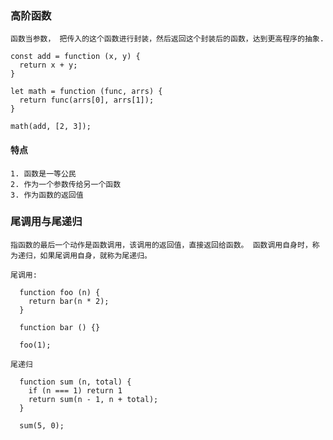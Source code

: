 ### 高阶函数
    函数当参数， 把传入的这个函数进行封装，然后返回这个封装后的函数，达到更高程序的抽象.

    const add = function (x, y) {
      return x + y;
    }

    let math = function (func, arrs) {
      return func(arrs[0], arrs[1]);
    }

    math(add, [2, 3]);

  #### 特点
    1. 函数是一等公民
    2. 作为一个参数传给另一个函数
    3. 作为函数的返回值

### 尾调用与尾递归

    指函数的最后一个动作是函数调用，该调用的返回值，直接返回给函数。 函数调用自身时，称为递归，如果尾调用自身，就称为尾递归。

    尾调用:

      function foo (n) {
        return bar(n * 2);
      }

      function bar () {}

      foo(1);

    尾递归

      function sum (n, total) {
        if (n === 1) return 1
        return sum(n - 1, n + total);
      }

      sum(5, 0);
